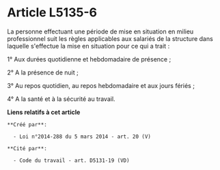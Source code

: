 # Article L5135-6

La personne effectuant une période de mise en situation en milieu professionnel suit les règles applicables aux salariés de
la structure dans laquelle s'effectue la mise en situation pour ce qui a trait :

1° Aux durées quotidienne et hebdomadaire de présence ;

2° A la présence de nuit ;

3° Au repos quotidien, au repos hebdomadaire et aux jours fériés ;

4° A la santé et à la sécurité au travail.

**Liens relatifs à cet article**

	**Créé par**:

	  - Loi n°2014-288 du 5 mars 2014 - art. 20 (V)

	**Cité par**:

	  - Code du travail - art. D5131-19 (VD)

